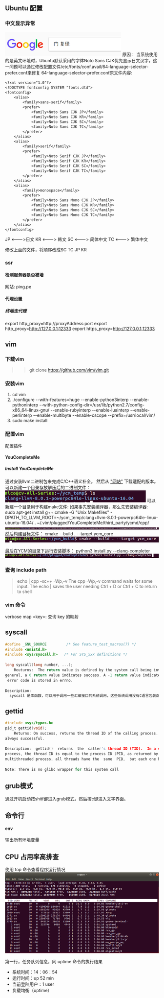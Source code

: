 ## Ubuntu 配置
### 
### 中文显示异常
![""](./photo/font.png)
原因：
当系统使用的是英文环境时，Ubuntu默认采用的字体Noto Sans CJK优先显示日文汉字，这一问题可以通过修改配置文件/etc/fonts/conf.avail/64-language-selector-prefer.conf来修复
64-language-selector-prefer.conf原文件内容:
```
<?xml version="1.0"?>
<!DOCTYPE fontconfig SYSTEM "fonts.dtd">
<fontconfig>
	<alias>
		<family>sans-serif</family>
		<prefer>
			<family>Noto Sans CJK JP</family>
			<family>Noto Sans CJK KR</family>
			<family>Noto Sans CJK SC</family>
			<family>Noto Sans CJK TC</family>
		</prefer>
	</alias>
	<alias>
		<family>serif</family>
		<prefer>
			<family>Noto Serif CJK JP</family>
			<family>Noto Serif CJK KR</family>
			<family>Noto Serif CJK SC</family>
			<family>Noto Serif CJK TC</family>
		</prefer>
	</alias>
	<alias>
		<family>monospace</family>
		<prefer>
			<family>Noto Sans Mono CJK JP</family>
			<family>Noto Sans Mono CJK KR</family>
			<family>Noto Sans Mono CJK SC</family>
			<family>Noto Sans Mono CJK TC</family>
		</prefer>
	</alias>
</fontconfig>
```
JP <--->日文
KR <---> 韩文
SC <---> 简体中文
TC <---> 繁体中文

修改上面的文件，将顺序改成SC TC JP KR

### ssr

#### 检测服务器是否被墙
网站: ping.pe

#### 代理设置
##### 终端走代理
export http_proxy=http://proxyAddress:port
export http_proxy=http://127.0.0.1:12333
export https_proxy=http://127.0.0.1:12333



## vim
### 下载vim 
>> git clone https://github.com/vim/vim.git

### 安装vim
1. cd vim
2.  ./configure --with-features=huge --enable-python3interp --enable-pythoninterp --with-python-config-dir=/usr/lib/python2.7/config-x86_64-linux-gnu/ --enable-rubyinterp --enable-luainterp --enable-perlinterp  --enable-multibyte --enable-cscope      --prefix=/usr/local/vim/
3. sudo make install

### 配置vim
配置插件
#### YouCompleteMe

##### Install YouCompleteMe
通过安装llvm二进制包来完成C\/C++语义补全。
然后从 ["网站"](http://releases.llvm.org/download.html) 下载适配的版本。
可以新建一个目录存放解压后的二进制文件：
![](./photo/clang.png)
可以新建一个目录用于构建make文件:
如果事先安装编译器，那么先安装编译器: sudo apt-get install g\++
cmake -G "Unix Makefiles" -DPATH_TO_LLVM_ROOT=~/ycm_temp/clang+llvm-8.0.1-powerpc64le-linux-ubuntu-16.04/ . ~/.vim/plugged/YouCompleteMe/third_party/ycmd/cpp/
![](./photo/cmake.png)
然后构建目标文件：
cmake --build . --target ycm_core
![](./photo/build.png)

最后在YCM的目录下运行安装脚本：
python3 install.py --clang-completer
![](./photo/ycm.png)

### 查询 include path
> echo | cpp -xc++ -Wp,-v
The cpp -Wp,-v command waits for some input. The echo | saves the user needing Ctrl + D or Ctrl + C to return to shell
### vim 命令
verbose map \<key>: 查询 key 的映射


















## syscall
```c
#define _GNU_SOURCE         /* See feature_test_macros(7) */
#include <unistd.h>
#include <sys/syscall.h>   /* For SYS_xxx definitions */

long syscall(long number, ...);
	Reuturns:  The return value is defined by the system call being invoked.  In 
general, a 0 return value indicates success. A -1 return value indicates an error, and an
 error code is stored in errno.

Description:
  syscall 是库函数，可以用于调用一些汇编接口的系统调用，这些系统调用没有C语言包装函数。
```











## gettid
```c
#include <sys/types.h>
pid_t gettid(void);
	Returns: On success, returns the thread ID of the calling process. This call is 
always successful.

Description:  gettid()  returns  the  caller's thread ID (TID).  In a single-threaded 
process, the thread ID is equal to the process ID (PID, as returned by getpid(2)).  In a 
multithreaded process, all threads have the  same  PID,  but each one has a unique TID.

Note: There is no glibc wrapper for this system call
```


## grub模式
通过开机启动按shitf键进入grub模式，然后按c键进入文字界面。

## 命令行
#### env
输出所有环境变量

## CPU 占用率高排查
使用 top 命令查看程序运行情况
![](./photo/top.png)

第一行，任务队列信息，同 uptime 命令的执行结果
- 系统时间：14：06：54
- 运行时间：up 52 min
- 当前登陆用户：1 user
- 负载均衡（uptime）